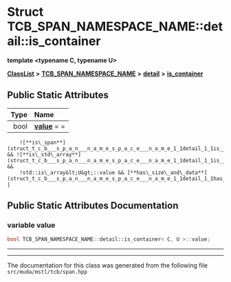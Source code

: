 

# Struct TCB\_SPAN\_NAMESPACE\_NAME::detail::is\_container

**template &lt;typename C, typename U&gt;**



[**ClassList**](annotated.md) **>** [**TCB\_SPAN\_NAMESPACE\_NAME**](namespace_t_c_b___s_p_a_n___n_a_m_e_s_p_a_c_e___n_a_m_e.md) **>** [**detail**](namespace_t_c_b___s_p_a_n___n_a_m_e_s_p_a_c_e___n_a_m_e_1_1detail.md) **>** [**is\_container**](struct_t_c_b___s_p_a_n___n_a_m_e_s_p_a_c_e___n_a_m_e_1_1detail_1_1is__container.md)




























## Public Static Attributes

| Type | Name |
| ---: | :--- |
|  bool | [**value**](#variable-value)   = =
        ![**is\_span**](struct_t_c_b___s_p_a_n___n_a_m_e_s_p_a_c_e___n_a_m_e_1_1detail_1_1is__span.md)&lt;U&gt;::value && ![**is\_std\_array**](struct_t_c_b___s_p_a_n___n_a_m_e_s_p_a_c_e___n_a_m_e_1_1detail_1_1is__std__array.md)&lt;U&gt;::value &&
        !std::is\_array&lt;U&gt;::value && [**has\_size\_and\_data**](struct_t_c_b___s_p_a_n___n_a_m_e_s_p_a_c_e___n_a_m_e_1_1detail_1_1has__size__and__data.md)&lt;C&gt;::value<br> |










































## Public Static Attributes Documentation




### variable value 

```C++
bool TCB_SPAN_NAMESPACE_NAME::detail::is_container< C, U >::value;
```




<hr>

------------------------------
The documentation for this class was generated from the following file `src/muda/mstl/tcb/span.hpp`

